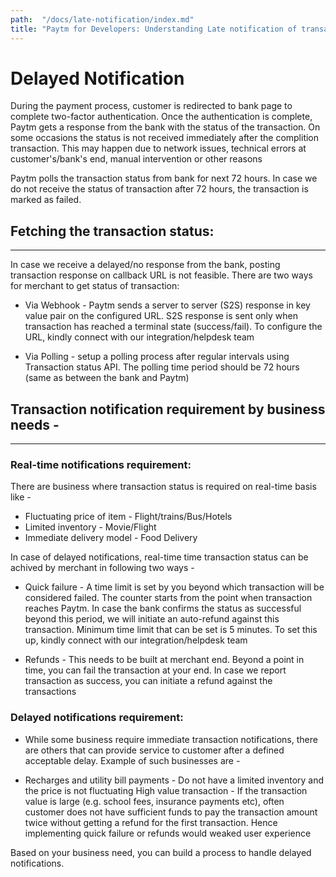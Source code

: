 ```yaml
---
path:  "/docs/late-notification/index.md"
title: "Paytm for Developers: Understanding Late notification of transaction"
---
```



# Delayed Notification


During the payment process, customer is redirected to bank page to complete two-factor authentication. Once the authentication is complete, Paytm gets a response from the bank with the status of the transaction. On some occasions the status is not received immediately after the complition transaction. This may happen due to network issues, technical errors at customer's/bank's end, <span>manual intervention</span> or other reasons


Paytm polls the transaction status from bank for next 72 hours. In case we do not receive the status of transaction after 72 hours, the transaction is marked as failed. 

## Fetching the transaction status: 
---

In case we receive a delayed/no response from the bank, posting transaction response on callback URL is not feasible. There are two ways for merchant to get status of transaction:   

* Via Webhook - Paytm sends a server to server (S2S) response in key value pair on the configured URL. S2S response is sent only when transaction has reached a terminal state (success/fail). To configure the URL, kindly connect with our integration/helpdesk team

* Via Polling - setup a polling process after regular intervals using Transaction status API. The polling time period should be 72 hours (same as between the bank and Paytm)

## Transaction notification requirement by business needs - 
---

### Real-time notifications requirement:  

There are business where transaction status is required on real-time basis like - 

* Fluctuating price of item - Flight/trains/Bus/Hotels
* Limited inventory - Movie/Flight 
* Immediate delivery model - Food Delivery

In case of delayed notifications, real-time time transaction status can be achived by merchant in following two ways - 

* Quick failure - A time limit is set by you beyond which transaction will be considered failed. The counter starts from the point when transaction reaches Paytm. In case the bank confirms the status as successful beyond this period, we will initiate an auto-refund against this transaction. Minimum time limit that can be set is 5 minutes. To set this up, kindly connect with our integration/helpdesk team

* Refunds - This needs to be built at merchant end. Beyond a point in time, you can fail the transaction at your end. In case we report transaction as success, you can initiate a refund against the transactions 

### Delayed notifications requirement: 


* While some business require immediate transaction notifications, there are others that can provide service to customer after a defined acceptable delay. Example of such businesses are -

* Recharges and utility bill payments - Do not have a limited inventory and the price is not fluctuating
High value transaction - If the transaction value is large (e.g. school fees, insurance payments etc), often customer does not have sufficient funds to pay the transaction amount twice without getting a refund for the first transaction. Hence implementing quick failure or refunds would weaked user experience

Based on your business need, you can build a process to handle delayed notifications. 

